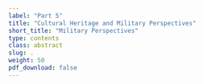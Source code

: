 ```yaml
---
label: "Part 5"
title: "Cultural Heritage and Military Perspectives"
short_title: "Military Perspectives"
type: contents
class: abstract
slug: .
weight: 50
pdf_download: false
---
```


